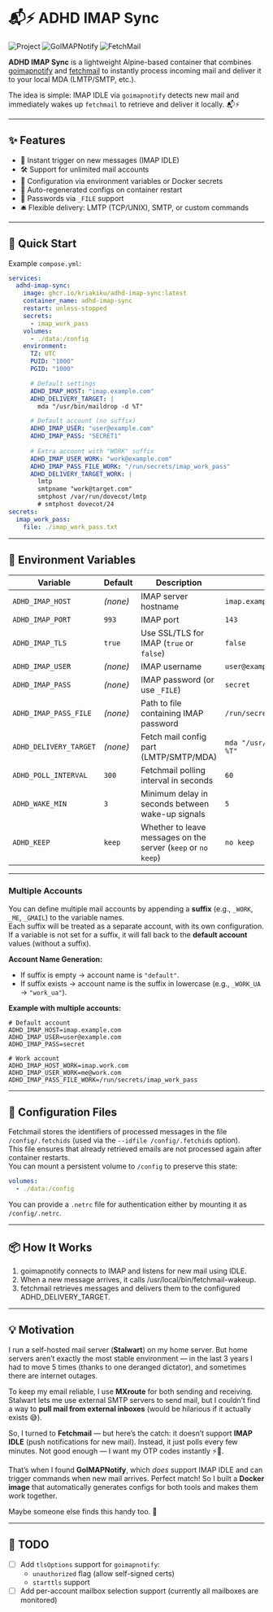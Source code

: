 # 📬⚡ ADHD IMAP Sync

<!-- VERSIONS -->
![Project](https://img.shields.io/badge/Project-v1.1.1-blue) ![GoIMAPNotify](https://img.shields.io/badge/GoIMAPNotify-v2.5.3-green) ![FetchMail](https://img.shields.io/badge/FetchMail-v6.5.5-green)
<!-- /VERSIONS -->

**ADHD IMAP Sync** is a lightweight Alpine-based container that combines [goimapnotify](https://github.com/shackra/goimapnotify) and [fetchmail](https://www.fetchmail.info/) to instantly process incoming mail and deliver it to your local MDA (LMTP/SMTP, etc.).

The idea is simple: IMAP IDLE via `goimapnotify` detects new mail and immediately wakes up `fetchmail` to retrieve and deliver it locally. 📬⚡


---

## ✨ Features

- 📨 Instant trigger on new messages (IMAP IDLE)
- 🛠️ Support for unlimited mail accounts
- 📂 Configuration via environment variables or Docker secrets
- 🔄 Auto-regenerated configs on container restart
- 🔐 Passwords via `_FILE` support
- 🛎️ Flexible delivery: LMTP (TCP/UNIX), SMTP, or custom commands


---

## 🚀 Quick Start

Example `compose.yml`:

```yaml
services:
  adhd-imap-sync:
    image: ghcr.io/kriakiku/adhd-imap-sync:latest
    container_name: adhd-imap-sync
    restart: unless-stopped
    secrets:
      - imap_work_pass
    volumes:
      - ./data:/config
    environment:
      TZ: UTC
      PUID: "1000"
      PGID: "1000"

      # Default settings
      ADHD_IMAP_HOST: "imap.example.com"
      ADHD_DELIVERY_TARGET: |
        mda "/usr/bin/maildrop -d %T"

      # Default account (no suffix)
      ADHD_IMAP_USER: "user@example.com"
      ADHD_IMAP_PASS: "SECRET1"
      
      # Extra account with "WORK" suffix 
      ADHD_IMAP_USER_WORK: "work@example.com"
      ADHD_IMAP_PASS_FILE_WORK: "/run/secrets/imap_work_pass"
      ADHD_DELIVERY_TARGET_WORK: |
        lmtp
        smtpname "work@target.com"
        smtphost /var/run/dovecot/lmtp
        # smtphost dovecot/24
secrets:
  imap_work_pass:
    file: ./imap_work_pass.txt
```


---

## 🔧 Environment Variables

| Variable | Default | Description | Example |
|----------|---------|-------------|---------|
| `ADHD_IMAP_HOST` | *(none)* | IMAP server hostname | `imap.example.com` |
| `ADHD_IMAP_PORT` | `993` | IMAP port | `143` |
| `ADHD_IMAP_TLS` | `true` | Use SSL/TLS for IMAP (`true` or `false`) | `false` |
| `ADHD_IMAP_USER` | *(none)* | IMAP username | `user@example.com` |
| `ADHD_IMAP_PASS` | *(none)* | IMAP password (or use `_FILE`) | `secret` |
| `ADHD_IMAP_PASS_FILE` | *(none)* | Path to file containing IMAP password | `/run/secrets/imap_work_pass` |
| `ADHD_DELIVERY_TARGET` | *(none)* | Fetch mail config part (LMTP/SMTP/MDA) | `mda "/usr/bin/maildrop -d %T"`  |
| `ADHD_POLL_INTERVAL` | `300` | Fetchmail polling interval in seconds | `60` |
| `ADHD_WAKE_MIN` | `3` | Minimum delay in seconds between wake-up signals | `5` |
| `ADHD_KEEP` | `keep` | Whether to leave messages on the server (`keep` or `no keep`) | `no keep` |


---

### Multiple Accounts

You can define multiple mail accounts by appending a **suffix** (e.g., `_WORK`, `_ME`, `_GMAIL`) to the variable names.  
Each suffix will be treated as a separate account, with its own configuration.  
If a variable is not set for a suffix, it will fall back to the **default account** values (without a suffix).

**Account Name Generation:**
- If suffix is empty → account name is `"default"`.
- If suffix exists → account name is the suffix in lowercase (e.g., `_WORK_UA` → `"work_ua"`).

**Example with multiple accounts:**
```env
# Default account
ADHD_IMAP_HOST=imap.example.com
ADHD_IMAP_USER=user@example.com
ADHD_IMAP_PASS=secret

# Work account
ADHD_IMAP_HOST_WORK=imap.work.com
ADHD_IMAP_USER_WORK=me@work.com
ADHD_IMAP_PASS_FILE_WORK=/run/secrets/imap_work_pass
```


---

## 📂 Configuration Files


Fetchmail stores the identifiers of processed messages in the file `/config/.fetchids` (used via the `--idfile /config/.fetchids` option).  
This file ensures that already retrieved emails are not processed again after container restarts.  
You can mount a persistent volume to `/config` to preserve this state:

```yaml
volumes:
  - ./data:/config
```

You can provide a `.netrc` file for authentication either by mounting it as `/config/.netrc`.  

---

## 📦 How It Works

1. goimapnotify connects to IMAP and listens for new mail using IDLE.
2. When a new message arrives, it calls /usr/local/bin/fetchmail-wakeup.
3. fetchmail retrieves messages and delivers them to the configured ADHD_DELIVERY_TARGET.


---

## 💡 Motivation  

I run a self-hosted mail server (**Stalwart**) on my home server. But home servers aren’t exactly the most stable environment — in the last 3 years I had to move 5 times (thanks to one deranged dictator), and sometimes there are internet outages.

To keep my email reliable, I use **MXroute** for both sending and receiving. Stalwart lets me use external SMTP servers to send mail, but I couldn’t find a way to **pull mail from external inboxes** (would be hilarious if it actually exists 😅).  

So, I turned to **Fetchmail** — but here’s the catch: it doesn’t support **IMAP IDLE** (push notifications for new mail). Instead, it just polls every few minutes. Not good enough — I want my OTP codes instantly ⚡📲.  

That’s when I found **GoIMAPNotify**, which *does* support IMAP IDLE and can trigger commands when new mail arrives. Perfect match! So I built a **Docker image** that automatically generates configs for both tools and makes them work together.  

Maybe someone else finds this handy too. 🙂


---

## 📝 TODO

- [ ] Add `tlsOptions` support for `goimapnotify`:
  - `unauthorized` flag (allow self-signed certs)
  - `starttls` support
- [ ] Add per-account mailbox selection support (currently all mailboxes are monitored)
